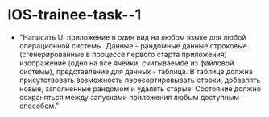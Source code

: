 IOS-trainee-task--1
===================
+ "Написать UI приложение в один вид на любом языке для любой операционной системы.
Данные - рандомные данные строковые (сгенерированные в процессе первого старта приложения)
изображение (одно на все ячейки, считываемое из файловой системы), представление для данных - таблица. 
В таблице должна присутствовать возможность пересортировывать строки, добавлять новые, заполненные рандомом и удалять старые.
Состояние должно сохраняться между запусками приложения любым доступным способом."
